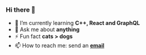 ### Hi there 👋

- 🌱 I’m currently learning **C++, React and GraphQL**
- 💬 Ask me about **anything**
- ⚡ Fun fact **cats > dogs**
- 📫 How to reach me: send an [**email**](mailto:corneeggebeen@outlook.com)
